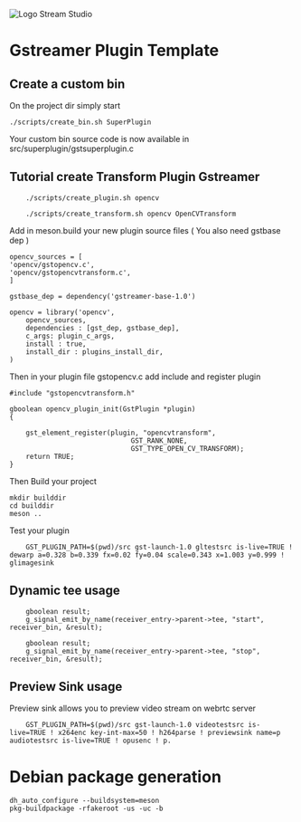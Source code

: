 ![Logo Stream Studio](docs/assets/banner.png)

# Gstreamer Plugin Template


## Create a custom bin

On the project dir simply start

```
./scripts/create_bin.sh SuperPlugin
```

Your custom bin source code is now available in src/superplugin/gstsuperplugin.c


## Tutorial create Transform Plugin Gstreamer

```
    ./scripts/create_plugin.sh opencv
```

```
    ./scripts/create_transform.sh opencv OpenCVTransform
```

Add in meson.build your new plugin source files 
( You also need gstbase dep )

```
opencv_sources = [
'opencv/gstopencv.c',
'opencv/gstopencvtransform.c',
]

gstbase_dep = dependency('gstreamer-base-1.0')

opencv = library('opencv',
    opencv_sources,
    dependencies : [gst_dep, gstbase_dep],
    c_args: plugin_c_args,
    install : true,
    install_dir : plugins_install_dir,
)
```
Then in your plugin file gstopencv.c add include and register plugin

```
#include "gstopencvtransform.h"
```


```
gboolean opencv_plugin_init(GstPlugin *plugin)
{

    gst_element_register(plugin, "opencvtransform",
                              GST_RANK_NONE,
                              GST_TYPE_OPEN_CV_TRANSFORM);
    return TRUE;
}
```


Then Build your project 
```
mkdir builddir
cd builddir
meson ..
```

Test your plugin

```
    GST_PLUGIN_PATH=$(pwd)/src gst-launch-1.0 gltestsrc is-live=TRUE ! dewarp a=0.328 b=0.339 fx=0.02 fy=0.04 scale=0.343 x=1.003 y=0.999 ! glimagesink
```

## Dynamic tee usage 


```
    gboolean result;
    g_signal_emit_by_name(receiver_entry->parent->tee, "start", receiver_bin, &result);
```

```
    gboolean result;
    g_signal_emit_by_name(receiver_entry->parent->tee, "stop", receiver_bin, &result);
```


## Preview Sink usage

Preview sink allows you to preview video stream on webrtc server

```
    GST_PLUGIN_PATH=$(pwd)/src gst-launch-1.0 videotestsrc is-live=TRUE ! x264enc key-int-max=50 ! h264parse ! previewsink name=p audiotestsrc is-live=TRUE ! opusenc ! p.
```
# Debian package generation


```
dh_auto_configure --buildsystem=meson
pkg-buildpackage -rfakeroot -us -uc -b
```

